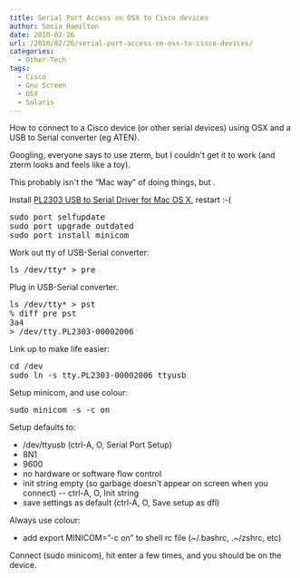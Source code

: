 ```yaml
---
title: Serial Port Access on OSX to Cisco devices
author: Sonia Hamilton
date: 2010-02-26
url: /2010/02/26/serial-port-access-on-osx-to-cisco-devices/
categories:
  - Other-Tech
tags:
  - Cisco
  - Gnu Screen
  - OSX
  - Solaris
---
```

How to connect to a Cisco device (or other serial devices) using OSX and a USB to Serial converter (eg ATEN).

<!--more-->

Googling, everyone says to use zterm, but I couldn't get it to work (and zterm looks and feels like a toy).

This probably isn't the &#8220;Mac way&#8221; of doing things, but </whatever>.

Install [PL2303 USB to Serial Driver for Mac OS X][1], restart :-(

<pre>sudo port selfupdate
sudo port upgrade outdated
sudo port install minicom</pre>

Work out tty of USB-Serial converter:

<pre>ls /dev/tty* &gt; pre</pre>

Plug in USB-Serial converter.

<pre>ls /dev/tty* &gt; pst
% diff pre pst
3a4
&gt; /dev/tty.PL2303-00002006</pre>

Link up to make life easier:

<pre>cd /dev
sudo ln -s tty.PL2303-00002006 ttyusb</pre>

Setup minicom, and use colour:

<pre>sudo minicom -s -c on</pre>

Setup defaults to:

  * /dev/ttyusb (ctrl-A, O, Serial Port Setup)
  * 8N1
  * 9600
  * no hardware or software flow control
  * init string empty (so garbage doesn't appear on screen when you connect) -- ctrl-A, O, Init string
  * save settings as default (ctrl-A, O, Save setup as dfl)

Always use colour:

  * add export MINICOM=&#8221;-c on&#8221; to shell rc file (~/.bashrc, .~/zshrc, etc)

Connect (sudo minicom), hit enter a few times, and you should be on the device.

 [1]: http://sourceforge.net/projects/osx-pl2303/
